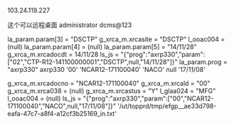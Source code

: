 103.24.119.227 

这个可以远程桌面
administrator  dcms@123

la_param.param[3] = "DSCTP"
g_xrca_m.xrcasite = "DSCTP"
l_ooac004 = (null)
la_param.param[4] = (null)
la_param.param[5] = "14/11/28"
g_xrca_m.xrcadocdt = 14/11/28
ls_js = "{\"prog\":\"axrp330\",\"param\":[\"02\",\"CTP-R12-141100000001\",\"DSCTP\",null,\"14/11/28\"]}"
la_param.prog = "axrp330"
axrp330 '00' 'NCAR12-171100040' 'NACO' null '17/11/08' 

g_xrca_m.xrcadocno = "NCAR12-171100040"
g_xrca_m.xrcald = "00"
g_xrca_m.xrca038 = (null)
g_xrca_m.xrcastus = "Y"
l_glaa024 = "MFG"
l_ooac004 = (null)
ls_js = "{\"prog\":\"axrp330\",\"param\":[\"00\",\"NCAR12-171100040\",\"NACO\",null,\"17/11/08\"]}"
'/ut/topprd/tmp/efgp__ae33d798-eafa-47c7-a8f4-a12cf3b25169_in.txt'